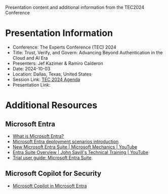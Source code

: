 Presentation content and additional information from the TEC2024 Conference

# Presentation Information
- Conference: The Experts Conference (TEC) 2024
- Title: Trust, Verify, and Govern: Advancing Beyond Authentication in the Cloud and AI Era
- Presenters:  Jef Kazimer & Ramiro Calderon
- Date: 2024-10-03
- Location: Dallas, Texas, United States
- Session Link: [TEC 2024 Agenda](https://events.bizzabo.com/theexpertsconference2024/agenda/session/1336240)
- Presentation Link: <TBD>

# Additional Resources
## Microsoft Entra
- [What is Microsoft Entra?](https://learn.microsoft.com/en-us/entra/fundamentals/what-is-entra)
- [Microsoft Entra deployment scenarios introduction](https://learn.microsoft.com/en-us/entra/architecture/deployment-scenario-intro)
- [New Microsoft Entra Suite | Microsoft Mechanics | YouTube](https://youtu.be/sPtb3dzOdaE?si=N1k5aY7_FyhNbCal)
- [Entra Suite Overview | John Savill's Technical Training | YouTube](https://www.youtube.com/watch?v=Fu1qyW3kuLo&t=5s)
- [Trial user guide: Microsoft Entra Suite](https://learn.microsoft.com/en-us/entra/fundamentals/try-microsoft-entra-suite)

## Microsoft Copilot for Security
- [Microsoft Copilot in Microsoft Entra](https://learn.microsoft.com/en-us/entra/fundamentals/copilot-security-entra)